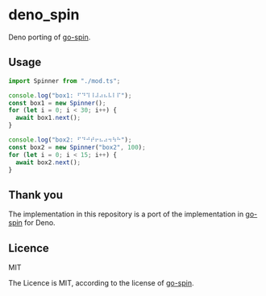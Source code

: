 # deno_spin

Deno porting of [go-spin](https://github.com/tj/go-spin).

## Usage

```typescript
import Spinner from "./mod.ts";

console.log("box1: ⠋⠙⠹⠸⠼⠴⠦⠧⠇⠏");
const box1 = new Spinner();
for (let i = 0; i < 30; i++) {
  await box1.next();
}

console.log("box2: ⠋⠙⠚⠞⠖⠦⠴⠲⠳⠓");
const box2 = new Spinner("box2", 100);
for (let i = 0; i < 15; i++) {
  await box2.next();
}
```

## Thank you

The implementation in this repository is a port of the implementation in
[go-spin](https://github.com/tj/go-spin) for Deno.

## Licence

MIT

The Licence is MIT, according to the license of
[go-spin](https://github.com/tj/go-spin).
